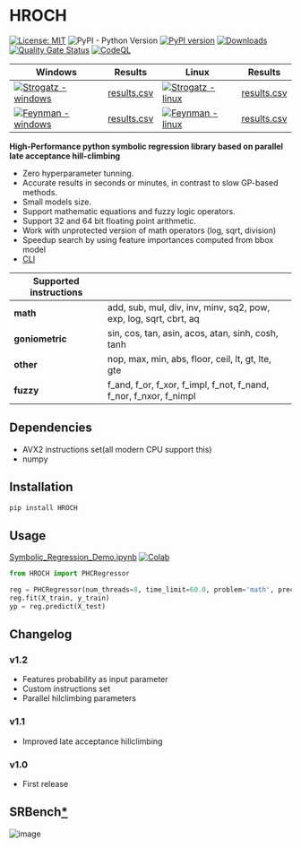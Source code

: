 # HROCH  

[![License: MIT](https://img.shields.io/badge/License-MIT-green.svg)](https://opensource.org/licenses/MIT) ![PyPI - Python Version](https://img.shields.io/pypi/pyversions/HROCH) [![PyPI version](https://badge.fury.io/py/HROCH.svg)](https://badge.fury.io/py/HROCH) [![Downloads](https://pepy.tech/badge/hroch)](https://pepy.tech/project/hroch) [![Quality Gate Status](https://sonarcloud.io/api/project_badges/measure?project=janoPig_HROCH&metric=alert_status)](https://sonarcloud.io/summary/new_code?id=janoPig_HROCH) [![CodeQL](https://github.com/janoPig/HROCH/actions/workflows/codeql.yml/badge.svg)](https://github.com/janoPig/HROCH/actions/workflows/codeql.yml)

| Windows |Results|Linux|Results|
| ----------- | ----------- | ----------- | ----------- |
|[![Strogatz - windows](https://github.com/janoPig/HROCH/actions/workflows/strogatz_test_win.yml/badge.svg)](https://github.com/janoPig/HROCH/actions/workflows/strogatz_test_win.yml)|[results.csv](ci-test/results/strogatz_win.csv)|[![Strogatz - linux](https://github.com/janoPig/HROCH/actions/workflows/strogatz_test_linux.yml/badge.svg)](https://github.com/janoPig/HROCH/actions/workflows/strogatz_test_linux.yml)|[results.csv](ci-test/results/strogatz_linux.csv)|
|[![Feynman - windows](https://github.com/janoPig/HROCH/actions/workflows/feynman_test_win.yml/badge.svg)](https://github.com/janoPig/HROCH/actions/workflows/feynman_test_win.yml)|[results.csv](ci-test/results/feynman_win.csv)|[![Feynman - linux](https://github.com/janoPig/HROCH/actions/workflows/feynman_test_linux.yml/badge.svg)](https://github.com/janoPig/HROCH/actions/workflows/feynman_test_linux.yml)|[results.csv](ci-test/results/feynman_linux.csv)|

**High-Performance python symbolic regression library based on parallel late acceptance hill-climbing**

- Zero hyperparameter tunning.
- Accurate results in seconds or minutes, in contrast to slow GP-based methods.
- Small models size.
- Support mathematic equations and fuzzy logic operators.
- Support 32 and 64 bit floating point arithmetic.
- Work with unprotected version of math operators (log, sqrt, division)
- Speedup search by using feature importances computed from bbox model
- [CLI](README_CLI.md)

|**Supported instructions**||
| ----------- | ----------- |
|**math**|add, sub, mul, div, inv, minv, sq2, pow, exp, log, sqrt, cbrt, aq|
|**goniometric**|sin, cos, tan, asin, acos, atan, sinh, cosh, tanh|
|**other**|nop, max, min, abs, floor, ceil, lt, gt, lte, gte|
|**fuzzy**|f_and, f_or, f_xor, f_impl, f_not, f_nand, f_nor, f_nxor, f_nimpl|

## Dependencies

- AVX2 instructions set(all modern CPU support this)
- numpy

## Installation

```sh
pip install HROCH
```

## Usage

[Symbolic_Regression_Demo.ipynb](examples/Symbolic_Regression_Demo.ipynb)  [![Colab](https://colab.research.google.com/assets/colab-badge.svg)](https://colab.research.google.com/github/janoPig/HROCH/blob/main/examples/Symbolic_Regression_Demo.ipynb)

```python
from HROCH import PHCRegressor

reg = PHCRegressor(num_threads=8, time_limit=60.0, problem='math', precision='f64')
reg.fit(X_train, y_train)
yp = reg.predict(X_test)
```

## Changelog

### v1.2

- Features probability as input parameter
- Custom instructions set
- Parallel hilclimbing parameters
  
### v1.1

- Improved late acceptance hillclimbing

### v1.0

- First release


## SRBench[*](benchmarks/SRBench.md)


![image](https://user-images.githubusercontent.com/75015989/212561560-39393068-8d72-48f4-b11c-7a14db029faf.png)




